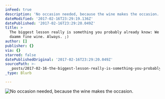 ```yaml
---
inFeed: true
description: 'No occasion needed, because the wine makes the occasion.'
dateModified: '2017-02-16T23:29:19.136Z'
datePublished: '2017-02-16T23:29:20.049Z'
title: >
  The biggest lesson really is something you probably already know: We need some
  daamm fine wine. Always. ;)
author: []
publisher: {}
via: {}
starred: false
datePublishedOriginal: '2017-02-16T23:29:20.049Z'
sourcePath: >-
  _posts/2017-02-16-the-biggest-lesson-really-is-something-you-probably-already.md
_type: Blurb

---
```

![No occasion needed, because the wine makes the occasion.](https://the-grid-user-content.s3-us-west-2.amazonaws.com/8fddfe5d-1638-4c63-9278-d68326018e0e.jpg)